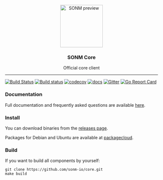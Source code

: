 <p align="center">
  <img alt="SONM preview" src="https://sonm.io/img/btt/btt_top_sonm_logo_block_1280-420.png" height="140" />
  <h3 align="center">SONM Core</h3>
  <p align="center">Official core client</p>
</p>

---

[![Build Status](https://travis-ci.org/sonm-io/core.svg?branch=master)](https://travis-ci.org/sonm-io/core)
[![Build status](https://ci.appveyor.com/api/projects/status/01d7cpccwi8scwqp/branch/master?svg=true)](https://ci.appveyor.com/project/Sokel/core/branch/master)
[![codecov](https://codecov.io/gh/sonm-io/core/branch/master/graph/badge.svg)](https://codecov.io/gh/sonm-io/core)
[![docs](https://svg-badge.appspot.com/badge/docs/ready?color=1578b6)](https://docs.sonm.io/getting-started)
[![Gitter](https://badges.gitter.im/Join%20Chat.svg)](https://gitter.im/sonm-io_core/Lobby?utm_source=share-link&utm_medium=link&utm_campaign=share-link)
[![Go Report Card](https://goreportcard.com/badge/github.com/sonm-io/core)](https://goreportcard.com/report/github.com/sonm-io/core)


### Documentation

Full documentation and frequently asked questions are available [here](https://docs.sonm.io/).


### Install

You can download binaries from the [releases page](https://github.com/sonm-io/core/releases/latest).

Packages for Debian and Ubuntu are available at [packagecloud](https://packagecloud.io/SONM/core).

### Build

If you want to build all components by yourself:

```
git clone https://github.com/sonm-io/core.git
make build
```
